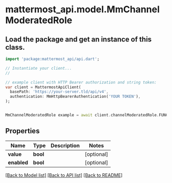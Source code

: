 # mattermost_api.model.MmChannelModeratedRole

## Load the package and get an instance of this class.
```dart
import 'package:mattermost_api/api.dart';

// Instantiate your client...
//

// example client with HTTP Bearer authorization and string token:
var client = MattermostApiClient(
  basePath: 'https://your-server.tld/api/v4',
  authentication: MmHttpBearerAuthentication('YOUR TOKEN'),
);


MmChannelModeratedRole example = await client.channelModeratedRole.FUNCTION_THAT_RETURNS_THIS_CLASS();

```

## Properties
Name | Type | Description | Notes
------------ | ------------- | ------------- | -------------
**value** | **bool** |  | [optional] 
**enabled** | **bool** |  | [optional] 

[[Back to Model list]](../GENERATED_README.md#documentation-for-models) [[Back to API list]](../GENERATED_README.md#documentation-for-api-endpoints) [[Back to README]](../GENERATED_README.md)


